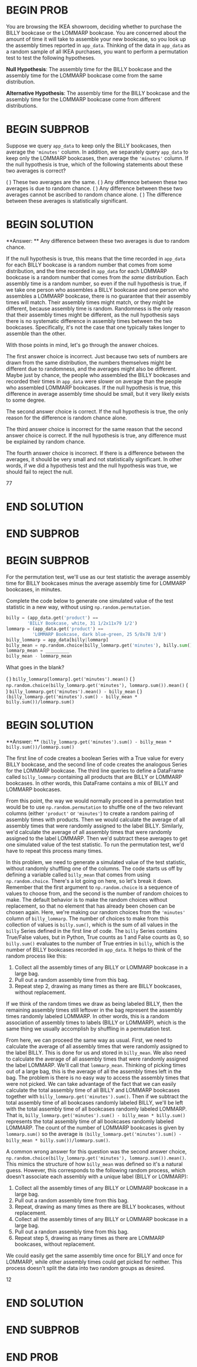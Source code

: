 # BEGIN PROB

You are browsing the IKEA showroom, deciding whether to purchase the BILLY bookcase or the LOMMARP bookcase. You are concerned about the amount of time it will take to assemble your new bookcase, so you look up the assembly times reported in `app_data`. Thinking of the data in `app_data` as a random sample of all IKEA purchases, you want to perform a permutation test to test the following hypotheses.

**Null Hypothesis**: The assembly time for the BILLY bookcase and the assembly time for the LOMMARP bookcase come from the same distribution.

**Alternative Hypothesis**: The assembly time for the BILLY bookcase and the assembly time for the LOMMARP bookcase come from different distributions. 

# BEGIN SUBPROB

Suppose we query `app_data` to keep only the BILLY bookcases, then average the `'minutes'` column. In addition, we separately query `app_data` to keep only the LOMMARP bookcases, then average the `'minutes'` column. If the null hypothesis is true, which of the following statements about these two averages is correct?

( ) These two averages are the same.
( ) Any difference between these two averages is due to random chance.
( ) Any difference between these two averages cannot be ascribed to random chance alone.
( ) The difference between these averages is statistically significant.

# BEGIN SOLUTION

**Answer: ** Any difference between these two averages is due to random chance.

If the null hypothesis is true, this means that the time recorded in `app_data` for each BILLY bookcase is a random number that comes from some distribution, and the time recorded in `app_data` for each LOMMARP bookcase is a random number that comes from *the same* distribution. Each assembly time is a random number, so even if the null hypothesis is true, if we take one person who assembles a BILLY bookcase and one person who assembles a LOMMARP bookcase, there is no guarantee that their assembly times will match. Their assembly times might match, or they might be different, because assembly time is random. Randomness is the only reason that their assembly times might be different, as the null hypothesis says there is no systematic difference in assembly times between the two bookcases. Specifically, it's not the case that one typically takes longer to assemble than the other.

With those points in mind, let's go through the answer choices.

The first answer choice is incorrect. Just because two sets of numbers are drawn from the same distribution, the numbers themselves might be different due to randomness, and the averages might also be different. Maybe just by chance, the people who assembled the BILLY bookcases and recorded their times in `app_data` were slower on average than the people who assembled LOMMARP bookcases. If the null hypothesis is true, this difference in average assembly time should be small, but it very likely exists to some degree.

The second answer choice is correct. If the null hypothesis is true, the only reason for the difference is random chance alone.

The third answer choice is incorrect for the same reason that the second answer choice is correct. If the null hypothesis is true, any difference must be explained by random chance.

The fourth answer choice is incorrect. If there is a difference between the averages, it should be very small and not statistically significant. In other words, if we did a hypothesis test and the null hypothesis was true, we should fail to reject the null.

<average>77</average>
# END SOLUTION

# END SUBPROB

# BEGIN SUBPROB

For the permutation test, we'll use as our test statistic the average assembly time for BILLY bookcases minus the average assembly time for LOMMARP bookcases, in minutes.

Complete the code below to generate one simulated value of the test statistic in a new way, without using `np.random.permutation`.

```py
billy = (app_data.get('product') == 
        'BILLY Bookcase, white, 31 1/2x11x79 1/2')
lommarp = (app_data.get('product') == 
          'LOMMARP Bookcase, dark blue-green, 25 5/8x78 3/8')
billy_lommarp = app_data[billy|lommarp]
billy_mean = np.random.choice(billy_lommarp.get('minutes'), billy.sum()).mean()
lommarp_mean = _________
billy_mean - lommarp_mean
```

What goes in the blank?

( ) `billy_lommarp[lommarp].get('minutes').mean()`
( ) `np.random.choice(billy_lommarp.get('minutes'), lommarp.sum()).mean()`
( ) `billy_lommarp.get('minutes').mean() - billy_mean`
( ) `(billy_lommarp.get('minutes').sum() - billy_mean * billy.sum())/lommarp.sum()`

# BEGIN SOLUTION

**Answer: ** `(billy_lommarp.get('minutes').sum() - billy_mean * billy.sum())/lommarp.sum()`

The first line of code creates a boolean Series with a True value for every BILLY bookcase, and the second line of code creates the analogous Series for the LOMMARP bookcase. The third line queries to define a DataFrame called `billy_lommarp` containing all products that are BILLY or LOMMARP bookcases. In other words, this DataFrame contains a mix of BILLY and LOMMARP bookcases. 

From this point, the way we would normally proceed in a permutation test would be to use `np.random.permutation` to shuffle one of the two relevant columns (either `'product'` or `'minutes'`) to create a random pairing of assembly times with products. Then we would calculate the average of all assembly times that were randomly assigned to the label BILLY. Similarly, we'd calculate the average of all assembly times that were randomly assigned to the label LOMMARP. Then we'd subtract these averages to get one simulated value of the test statistic. To run the permutation test, we'd have to repeat this process many times.

In this problem, we need to generate a simulated value of the test statistic, without randomly shuffling one of the columns. The code starts us off by defining a variable called `billy_mean` that comes from using `np.random.choice`. There's a lot going on here, so let's break it down. Remember that the first argument to `np.random.choice` is a sequence of values to choose from, and the second is the number of random choices to make. The default behavior is to make the random choices without replacement, so that no element that has already been chosen can be chosen again. Here, we're making our random choices from the `'minutes'` column of `billy_lommarp`. The number of choices to make from this collection of values is `billy.sum()`, which is the sum of all values in the `billy` Series defined in the first line of code. The `billy` Series contains True/False values, but in Python, True counts as 1 and False counts as 0, so `billy.sum()` evaluates to the number of True entries in `billy`, which is the number of BILLY bookcases recorded in `app_data`. It helps to think of the random process like this:

1. Collect all the assembly times of any BILLY or LOMMARP bookcase in a large bag.
2. Pull out a random assembly time from this bag.
3. Repeat step 2, drawing as many times as there are BILLY bookcases, without replacement. 

If we think of the random times we draw as being labeled BILLY, then the remaining assembly times still leftover in the bag represent the assembly times randomly labeled LOMMARP. In other words, this is a random association of assembly times to labels (BILLY or LOMMARP), which is the same thing we usually accomplish by shuffling in a permutation test. 

From here, we can proceed the same way as usual. First, we need to calculate the average of all assembly times that were randomly assigned to the label BILLY. This is done for us and stored in `billy_mean`. We also need to calculate the average of all assembly times that were randomly assigned the label LOMMARP. We'll call that `lommarp_mean`. Thinking of picking times out of a large bag, this is the average of all the assembly times left in the bag. The problem is there is no easy way to access the assembly times that were not picked. We can take advantage of the fact that we can easily calculate the total assembly time of all BILLY and LOMMARP bookcases together with `billy_lommarp.get('minutes').sum()`. Then if we subtract the total assembly time of all bookcases randomly labeled BILLY, we'll be left with the total assembly time of all bookcases randomly labeled LOMMARP. That is, `billy_lommarp.get('minutes').sum() - billy_mean * billy.sum()` represents the total assembly time of all bookcases randomly labeled LOMMARP. The count of the number of LOMMARP bookcases is given by `lommarp.sum()` so the average is `(billy_lommarp.get('minutes').sum() - billy_mean * billy.sum())/lommarp.sum()`.

A common wrong answer for this question was the second answer choice, `np.random.choice(billy_lommarp.get('minutes'), lommarp.sum()).mean()`. This mimics the structure of how `billy_mean` was defined so it's a natural guess. However, this corresponds to the following random process, which doesn't associate each assembly with a unique label (BILLY or LOMMARP):

1. Collect all the assembly times of any BILLY or LOMMARP bookcase in a large bag.
2. Pull out a random assembly time from this bag.
3. Repeat, drawing as many times as there are BILLY bookcases, without replacement.
4. Collect all the assembly times of any BILLY or LOMMARP bookcase in a large bag.
5. Pull out a random assembly time from this bag.
6. Repeat step 5, drawing as many times as there are LOMMARP bookcases, without replacement.

We could easily get the same assembly time once for BILLY and once for LOMMARP, while other assembly times could get picked for neither. This process doesn't split the data into two random groups as desired.

<average>12</average>
# END SOLUTION

# END SUBPROB

# END PROB